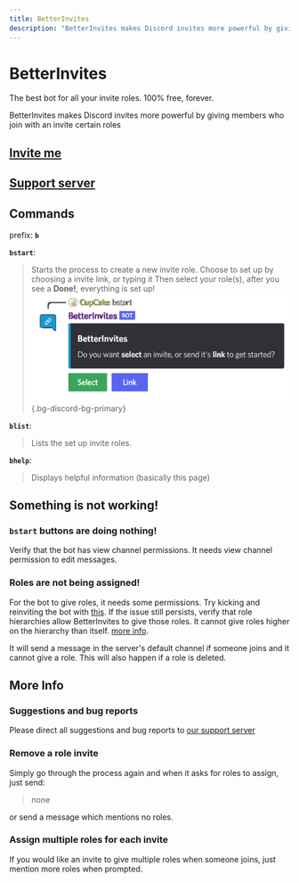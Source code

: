 ```yaml
---
title: BetterInvites
description: "BetterInvites makes Discord invites more powerful by giving members who join with an invite certain roles"
---
```


# BetterInvites

<div class="text-xl">The best bot for all your invite roles. 100% free, forever.</div>

BetterInvites makes Discord invites more powerful by giving members who join with an invite certain roles

## [Invite me](https://thymedev.github.io/invite/betterinvites)
## [Support server](https://thymedev.github.io/discord.html)

## Commands
prefix: **`b`**

**`bstart`**: 
>Starts the process to create a new invite role.
>Choose to set up by choosing a invite link, or typing it
>Then select your role(s), after you see a **Done!**, everything is set up!
![Image of /bstart command, with "Select" and "Link" buttons below](/media/BetterInvites_bstart.png){.bg-discord-bg-primary}

**`blist`**:
>Lists the set up invite roles.

**`bhelp`**:
>Displays helpful information (basically this page)

## Something is not working!
### `bstart` buttons are doing nothing!
Verify that the bot has view channel permissions. It needs view channel permission to edit messages.

### Roles are not being assigned!
For the bot to give roles, it needs some permissions. Try kicking and reinviting the bot with [this](https://thymedev.github.io/invite/betterinvites).
If the issue still persists, verify that role hierarchies allow BetterInvites to give those roles. It cannot give roles higher on the hierarchy than itself. [more info](https://support.discord.com/hc/en-us/articles/214836687-Role-Management-101).

It will send a message in the server's default channel if someone joins and it cannot give a role.
This will also happen if a role is deleted.

## More Info
### Suggestions and bug reports
Please direct all suggestions and bug reports to [our support server](https://thymedev.github.io/discord.html)

### Remove a role invite
Simply go through the process again and when it asks for roles to assign, just send:
>none

or send a message which mentions no roles.

### Assign multiple roles for each invite
If you would like an invite to give multiple roles when someone joins, just mention more roles when prompted.

